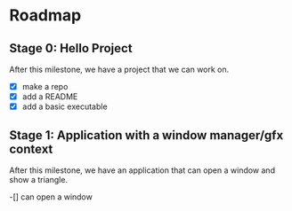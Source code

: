# Roadmap

## Stage 0: Hello Project

After this milestone, we have a project that we can work on.

-[x] make a repo
-[x] add a README
-[x] add a basic executable

## Stage 1: Application with a window manager/gfx context

After this milestone, we have an application that can open a window and show a triangle.

-[] can open a window
